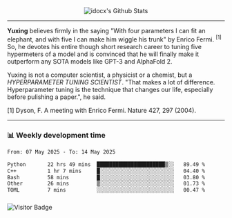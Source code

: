 <div align="center">
    <img align="center" src="https://github-readme-stats.vercel.app/api?username=idocx&show_icons=true&count_private=true&hide_border=true" alt="idocx's Github Stats"></img>
</div>

---

**Yuxing** believes firmly in the saying "With four parameters I can fit an elephant, and with five I can make him wiggle his trunk" by Enrico Fermi. <sup>[1]</sup> So, he devotes his entire though short research career to tuning five hypermeters of a model and is convinced that he will finally make it outperform any SOTA models like GPT-3 and AlphaFold 2.

Yuxing is not a computer scientist, a physicist or a chemist, but a *HYPERPARAMETER TUNING SCIENTIST*. "That makes a lot of difference. Hyperparameter tuning is the technique that changes our life, especially before pulishing a paper.", he said.

[1] Dyson, F. A meeting with Enrico Fermi. Nature 427, 297 (2004).


---

### 📊 Weekly development time
<!--START_SECTION:waka-->

```txt
From: 07 May 2025 - To: 14 May 2025

Python       22 hrs 49 mins  ██████████████████████▒░░   89.49 %
C++          1 hr 7 mins     █░░░░░░░░░░░░░░░░░░░░░░░░   04.40 %
Bash         58 mins         █░░░░░░░░░░░░░░░░░░░░░░░░   03.80 %
Other        26 mins         ▒░░░░░░░░░░░░░░░░░░░░░░░░   01.73 %
TOML         7 mins          ░░░░░░░░░░░░░░░░░░░░░░░░░   00.47 %
```

<!--END_SECTION:waka-->

### 

![Visitor Badge](https://visitor-badge.laobi.icu/badge?page_id=idocx.idocx)